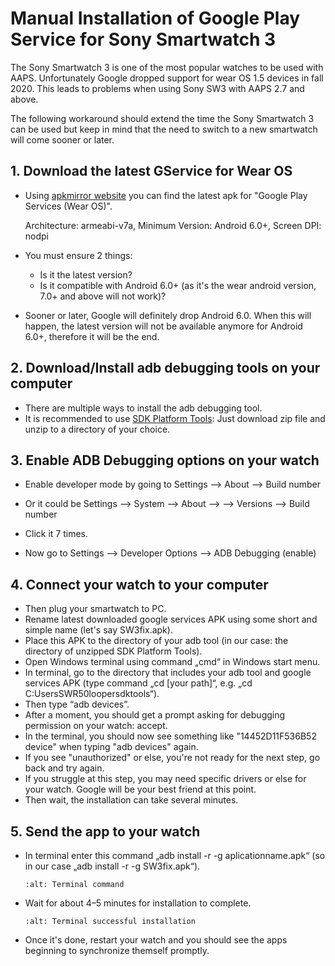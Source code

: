 # Manual Installation of Google Play Service for  Sony Smartwatch 3

The Sony Smartwatch 3 is one of the most popular watches to be used with AAPS. Unfortunately Google dropped support for wear OS 1.5 devices in fall 2020. This leads to problems when using Sony SW3 with AAPS 2.7 and above.

The following workaround should extend the time the Sony Smartwatch 3 can be used but keep in mind that the need to switch to a new smartwatch will come sooner or later.

## 1. Download the latest GService for Wear OS

- Using [apkmirror website](https://www.apkmirror.com/apk/google-inc/google-play-services-android-wear/) you can find the latest apk for "Google Play Services (Wear OS)".

  Architecture: armeabi-v7a, Minimum Version: Android 6.0+, Screen DPI: nodpi

- You must ensure 2 things:

  - Is it the latest version?
  - Is it compatible with Android 6.0+ (as it's the wear android version, 7.0+ and above will not work)?

- Sooner or later, Google will definitely drop Android 6.0. When this will happen, the latest version will not be available anymore for Android 6.0+, therefore it will be the end.

## 2. Download/Install adb debugging tools on your computer

- There are multiple ways to install the adb debugging tool.
- It is recommended to use [SDK Platform Tools](https://developer.android.com/studio/releases/platform-tools): Just download zip file and unzip to a directory of your choice.

## 3. Enable ADB Debugging options on your watch

- Enable developer mode by going to Settings --> About --> Build number
- Or it could be Settings --> System --> About -->  --> Versions --> Build number

- Click it 7 times.
- Now go to Settings --> Developer Options --> ADB Debugging (enable)

## 4. Connect your watch to your computer

- Then plug your smartwatch to PC.
- Rename latest downloaded google services APK using some short and simple name (let's say SW3fix.apk).
- Place this APK to the directory of your adb tool (in our case: the directory of unzipped SDK Platform Tools).
- Open Windows terminal using command „cmd“ in Windows start menu.
- In terminal, go to the directory that includes your adb tool and google services APK (type command „cd \[your path\]“, e.g. „cd C:UsersSWR50loopersdktools“).
- Then type “adb devices”.
- After a moment, you should get a prompt asking for debugging permission on your watch: accept.
- In the terminal, you should now see something like "14452D11F536B52 device" when typing "adb devices" again.
- If you see "unauthorized" or else, you're not ready for the next step, go back and try again.
- If you struggle at this step, you may need specific drivers or else for your watch. Google will be your best friend at this point.
- Then wait, the installation can take several minutes.

## 5. Send the app to your watch

- In terminal enter this command „adb install -r -g aplicationname.apk“ (so in our case „adb install -r -g SW3fix.apk“).

  ```{image} ../images/SonySW3_Terminal1.png
  :alt: Terminal command
  ```

- Wait for about 4–5 minutes for installation to complete.

  ```{image} ../images/SonySW3_Terminal2.png
  :alt: Terminal successful installation
  ```

- Once it's done, restart your watch and you should see the apps beginning to synchronize themself promptly.
